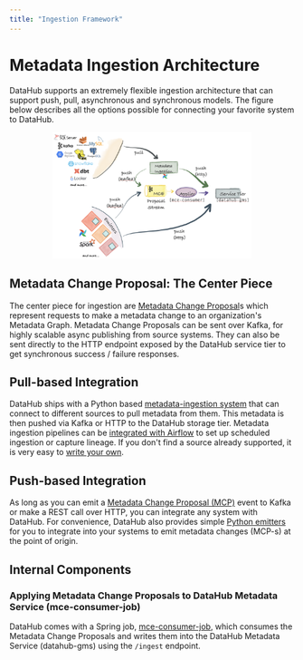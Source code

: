 ```yaml
---
title: "Ingestion Framework"
---
```


# Metadata Ingestion Architecture

DataHub supports an extremely flexible ingestion architecture that can support push, pull, asynchronous and synchronous models.
The figure below describes all the options possible for connecting your favorite system to DataHub.

<p align="center">
  <img width="70%"  src="https://raw.githubusercontent.com/datahub-project/static-assets/main/imgs/ingestion-architecture.png"/>
</p>

## Metadata Change Proposal: The Center Piece

The center piece for ingestion are [Metadata Change Proposal]s which represent requests to make a metadata change to an organization's Metadata Graph.
Metadata Change Proposals can be sent over Kafka, for highly scalable async publishing from source systems. They can also be sent directly to the HTTP endpoint exposed by the DataHub service tier to get synchronous success / failure responses.

## Pull-based Integration

DataHub ships with a Python based [metadata-ingestion system](../../metadata-ingestion/README.md) that can connect to different sources to pull metadata from them. This metadata is then pushed via Kafka or HTTP to the DataHub storage tier. Metadata ingestion pipelines can be [integrated with Airflow](../../metadata-ingestion/README.md#lineage-with-airflow) to set up scheduled ingestion or capture lineage. If you don't find a source already supported, it is very easy to [write your own](../../metadata-ingestion/README.md#contributing).

## Push-based Integration

As long as you can emit a [Metadata Change Proposal (MCP)] event to Kafka or make a REST call over HTTP, you can integrate any system with DataHub. For convenience, DataHub also provides simple [Python emitters] for you to integrate into your systems to emit metadata changes (MCP-s) at the point of origin.

## Internal Components

### Applying Metadata Change Proposals to DataHub Metadata Service (mce-consumer-job)

DataHub comes with a Spring job, [mce-consumer-job], which consumes the Metadata Change Proposals and writes them into the DataHub Metadata Service (datahub-gms) using the `/ingest` endpoint.

[Metadata Change Proposal (MCP)]: ../what/mxe.md#metadata-change-proposal-mcp
[Metadata Change Proposal]: ../what/mxe.md#metadata-change-proposal-mcp
[Metadata Change Log (MCL)]: ../what/mxe.md#metadata-change-log-mcl
[equivalent Pegasus format]: https://linkedin.github.io/rest.li/how_data_is_represented_in_memory#the-data-template-layer
[mce-consumer-job]: ../../metadata-jobs/mce-consumer-job
[Python emitters]: ../../metadata-ingestion/README.md#using-as-a-library
